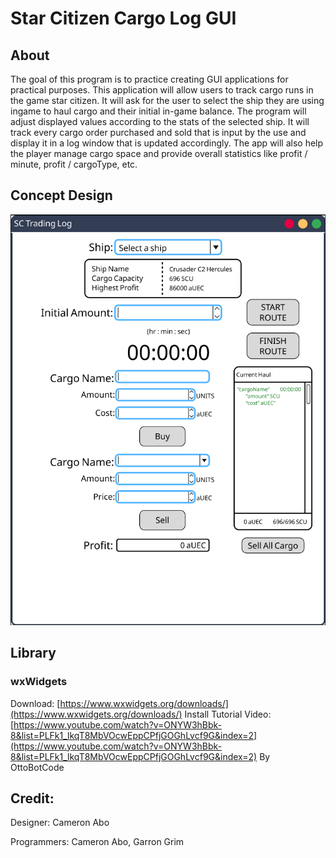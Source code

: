 # Star Citizen Cargo Log GUI
## About
The goal of this program is to practice creating GUI applications for practical purposes. This 
application will allow users to track cargo runs in the game star citizen. It will ask for the 
user to select the ship they are using ingame to haul cargo and their initial in-game balance. 
The program will adjust displayed values according to the stats of the selected ship. It will 
track every cargo order purchased and sold that is input by the use and display it in a log 
window that is updated accordingly. The app will also help the player manage cargo space and 
provide overall statistics like profit / minute, profit / cargoType, etc.



## Concept Design
![Window Design ver. 1](Images/GUIDesign-1.PNG)



## Library
### wxWidgets
Download: [https://www.wxwidgets.org/downloads/](https://www.wxwidgets.org/downloads/)
Install Tutorial Video: [https://www.youtube.com/watch?v=ONYW3hBbk-8&list=PLFk1_lkqT8MbVOcwEppCPfjGOGhLvcf9G&index=2](https://www.youtube.com/watch?v=ONYW3hBbk-8&list=PLFk1_lkqT8MbVOcwEppCPfjGOGhLvcf9G&index=2)
By OttoBotCode


## Credit:
Designer: Cameron Abo

Programmers: Cameron Abo, Garron Grim
